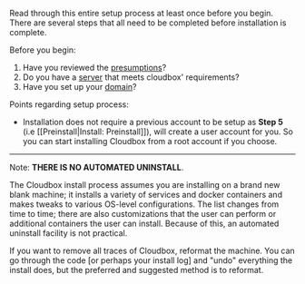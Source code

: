 Read through this entire setup process at least once before you begin.  There are several steps that all need to be completed before installation is complete.

Before you begin:
 1. Have you reviewed the [presumptions](https://github.com/Cloudbox/Cloudbox/wiki/Prerequisites%3A-Presumptions)?
 1. Do you have a [server](https://github.com/Cloudbox/Cloudbox/wiki/Prerequisites%3A-Server) that meets cloudbox' requirements?
 1. Have you set up your [domain](https://github.com/Cloudbox/Cloudbox/wiki/Prerequisites%3A-Domain-Name)?

Points regarding setup process:

- Installation does not require a previous account to be setup as **Step 5** (i.e [[Preinstall|Install: Preinstall]]), will create a user account for you. So you can start installing Cloudbox from a root account if you choose.

***

Note: **THERE IS NO AUTOMATED UNINSTALL**.  

The Cloudbox install process assumes you are installing on a brand new blank machine; it installs a variety of services and docker containers and makes tweaks to various OS-level configurations.  The list changes from time to time; there are also customizations that the user can perform or additional containers the user can install.  Because of this, an automated uninstall facility is not practical.  

If you want to remove all traces of Cloudbox, reformat the machine.  You can go through the code [or perhaps your install log] and "undo" everything the install does, but the preferred and suggested method is to reformat.
